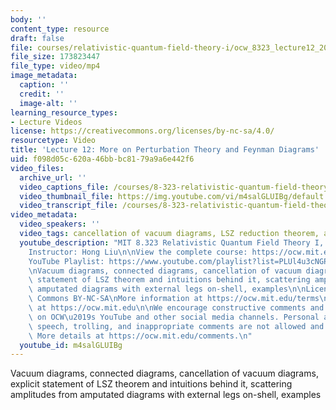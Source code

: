 ```yaml
---
body: ''
content_type: resource
draft: false
file: courses/relativistic-quantum-field-theory-i/ocw_8323_lecture12_2023mar15_360p_16_9.mp4
file_size: 173823447
file_type: video/mp4
image_metadata:
  caption: ''
  credit: ''
  image-alt: ''
learning_resource_types:
- Lecture Videos
license: https://creativecommons.org/licenses/by-nc-sa/4.0/
resourcetype: Video
title: 'Lecture 12: More on Perturbation Theory and Feynman Diagrams'
uid: f098d05c-620a-46bb-bc81-79a9a6e442f6
video_files:
  archive_url: ''
  video_captions_file: /courses/8-323-relativistic-quantum-field-theory-i-spring-2023/1WB6HTPF7BWKu40TThcbcqPxBDRdEwd5N_transcript.webvtt
  video_thumbnail_file: https://img.youtube.com/vi/m4salGLUIBg/default.jpg
  video_transcript_file: /courses/8-323-relativistic-quantum-field-theory-i-spring-2023/1WB6HTPF7BWKu40TThcbcqPxBDRdEwd5N_transcript.pdf
video_metadata:
  video_speakers: ''
  video_tags: cancellation of vacuum diagrams, LSZ reduction theorem, amputated diagrams
  youtube_description: "MIT 8.323 Relativistic Quantum Field Theory I, Spring 2023\n\
    Instructor: Hong Liu\n\nView the complete course: https://ocw.mit.edu/courses/8-323-relativistic-quantum-field-theory-i-spring-2023/\n\
    YouTube Playlist: https://www.youtube.com/playlist?list=PLUl4u3cNGP61AV6bhf4mB3tCyWQrI_uU5\n\
    \nVacuum diagrams, connected diagrams, cancellation of vacuum diagrams, explicit\
    \ statement of LSZ theorem and intuitions behind it, scattering amplitudes from\
    \ amputated diagrams with external legs on-shell, examples\n\nLicense: Creative\
    \ Commons BY-NC-SA\nMore information at https://ocw.mit.edu/terms\nMore courses\
    \ at https://ocw.mit.edu\n\nWe encourage constructive comments and discussion\
    \ on OCW\u2019s YouTube and other social media channels. Personal attacks, hate\
    \ speech, trolling, and inappropriate comments are not allowed and may be removed.\
    \ More details at https://ocw.mit.edu/comments.\n"
  youtube_id: m4salGLUIBg
---
```

Vacuum diagrams, connected diagrams, cancellation of vacuum diagrams, explicit statement of LSZ theorem and intuitions behind it, scattering amplitudes from amputated diagrams with external legs on-shell, examples